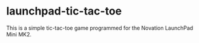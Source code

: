 # launchpad-tic-tac-toe
This is a simple tic-tac-toe game programmed for the Novation LaunchPad Mini MK2.
